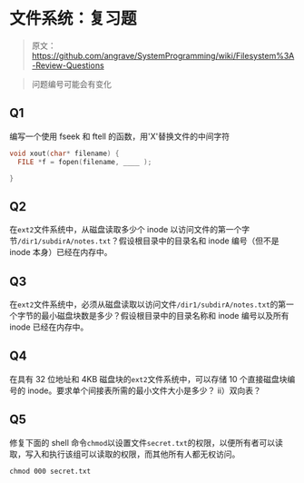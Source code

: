 # 文件系统：复习题

> 原文：<https://github.com/angrave/SystemProgramming/wiki/Filesystem%3A-Review-Questions>

> 问题编号可能会有变化

## Q1

编写一个使用 fseek 和 ftell 的函数，用'X'替换文件的中间字符

```c
void xout(char* filename) {
  FILE *f = fopen(filename, ____ );

}
```

## Q2

在`ext2`文件系统中，从磁盘读取多少个 inode 以访问文件的第一个字节`/dir1/subdirA/notes.txt`？假设根目录中的目录名和 inode 编号（但不是 inode 本身）已经在内存中。

## Q3

在`ext2`文件系统中，必须从磁盘读取以访问文件`/dir1/subdirA/notes.txt`的第一个字节的最小磁盘块数是多少？假设根目录中的目录名称和 inode 编号以及所有 inode 已经在内存中。

## Q4

在具有 32 位地址和 4KB 磁盘块的`ext2`文件系统中，可以存储 10 个直接磁盘块编号的 inode。要求单个间接表所需的最小文件大小是多少？ ii）双向表？

## Q5

修复下面的 shell 命令`chmod`以设置文件`secret.txt`的权限，以便所有者可以读取，写入和执行该组可以读取的权限，而其他所有人都无权访问。

```
chmod 000 secret.txt 
```